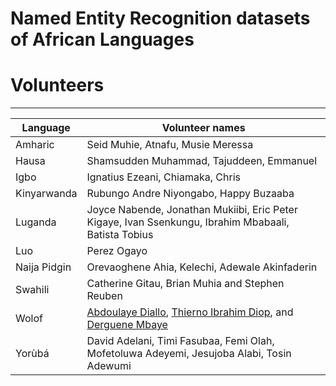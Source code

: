 # Named Entity Recognition datasets of African Languages


# Volunteers
----------------
| Language | Volunteer names |
|----------|-----------------|
| Amharic | Seid Muhie, Atnafu, Musie Meressa  |
| Hausa  | Shamsudden Muhammad, Tajuddeen, Emmanuel |
| Igbo  | Ignatius Ezeani, Chiamaka, Chris |
| Kinyarwanda | Rubungo Andre Niyongabo, Happy Buzaaba |
|Luganda   |  Joyce Nabende, Jonathan Mukiibi, Eric Peter Kigaye, Ivan Ssenkungu, Ibrahim Mbabaali, Batista Tobius |
| Luo   | Perez Ogayo |
| Naija Pidgin | Orevaoghene Ahia, Kelechi, Adewale	Akinfaderin |
| Swahili | Catherine Gitau, Brian Muhia and Stephen Reuben |
| Wolof | [Abdoulaye Diallo](https://github.com/abdoulsn), [Thierno Ibrahim Diop](https://github.com/bayethiernodiop), and [Derguene Mbaye](https://github.com/DerXter) |
| Yorùbá | David Adelani, Timi Fasubaa, Femi Olah, Mofetoluwa Adeyemi, Jesujoba Alabi, Tosin Adewumi |

